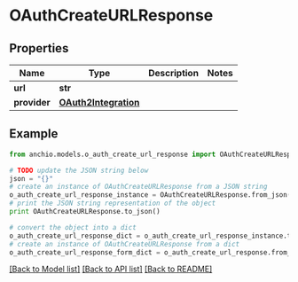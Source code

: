 # OAuthCreateURLResponse


## Properties

Name | Type | Description | Notes
------------ | ------------- | ------------- | -------------
**url** | **str** |  | 
**provider** | [**OAuth2Integration**](OAuth2Integration.md) |  | 

## Example

```python
from anchio.models.o_auth_create_url_response import OAuthCreateURLResponse

# TODO update the JSON string below
json = "{}"
# create an instance of OAuthCreateURLResponse from a JSON string
o_auth_create_url_response_instance = OAuthCreateURLResponse.from_json(json)
# print the JSON string representation of the object
print OAuthCreateURLResponse.to_json()

# convert the object into a dict
o_auth_create_url_response_dict = o_auth_create_url_response_instance.to_dict()
# create an instance of OAuthCreateURLResponse from a dict
o_auth_create_url_response_form_dict = o_auth_create_url_response.from_dict(o_auth_create_url_response_dict)
```
[[Back to Model list]](../README.md#documentation-for-models) [[Back to API list]](../README.md#documentation-for-api-endpoints) [[Back to README]](../README.md)


